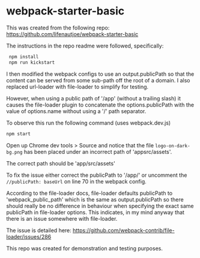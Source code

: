 # webpack-starter-basic

This was created from the following repo:
https://github.com/lifenautjoe/webpack-starter-basic

The instructions in the repo readme were followed, specifically:

```sh
 npm install 
 npm run kickstart
```

I then modified the webpack configs to use an output.publicPath so that the content can be served from some sub-path off the root of a domain. I also replaced url-loader with file-loader to simplify for testing.

However, when using a public path of '/app' (without a trailing slash) it causes the file-loader plugin to concatenate the options.publicPath with the value of options.name without using a '/' path separator.

To observe this run the following command (uses webpack.dev.js)
```sh
npm start
```

Open up Chrome dev tools > Source and notice that the file 
`logo-on-dark-bg.png` has been placed under an incorrect  path of 'appsrc/assets'.

The correct path should be 'app/src/assets'

To fix the issue either correct the publicPath to '/app/' or uncomment the `//publicPath: baseUrl` on line 70 in the webpack config.

According to the file-loader docs, file-loader defaults publicPath to 'webpack_public_path' which is the same as output.publicPath so there should really be no difference in behaviour when specifying the exact same publicPath in file-loader options. This indicates, in my mind anyway that there is an issue somewhere with file-loader.

The issue is detailed here:
https://github.com/webpack-contrib/file-loader/issues/286

This repo was created for demonstration and testing purposes.



